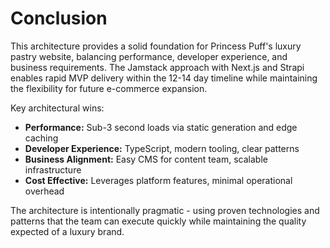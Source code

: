 # Conclusion

This architecture provides a solid foundation for Princess Puff's luxury pastry website, balancing performance, developer experience, and business requirements. The Jamstack approach with Next.js and Strapi enables rapid MVP delivery within the 12-14 day timeline while maintaining the flexibility for future e-commerce expansion.

Key architectural wins:
- **Performance:** Sub-3 second loads via static generation and edge caching
- **Developer Experience:** TypeScript, modern tooling, clear patterns
- **Business Alignment:** Easy CMS for content team, scalable infrastructure
- **Cost Effective:** Leverages platform features, minimal operational overhead

The architecture is intentionally pragmatic - using proven technologies and patterns that the team can execute quickly while maintaining the quality expected of a luxury brand.
